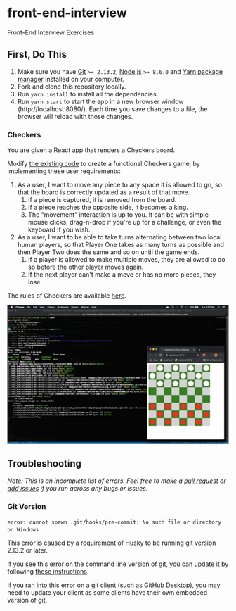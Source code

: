 # front-end-interview

Front-End Interview Exercises

## First, Do This

1. Make sure you have [Git](https://www.git-scm.com/) `>= 2.13.2`, [Node.js](https://nodejs.org/en/) `>= 8.6.0` and [Yarn package manager](https://yarnpkg.com/lang/en/) installed on your computer.
1. Fork and clone this repository locally.
1. Run `yarn install` to install all the dependencies.
1. Run `yarn start` to start the app in a new browser window (http://localhost:8080/). Each time you save changes to a file, the browser will reload with those changes.

### Checkers

You are given a React app that renders a Checkers board.

Modify [the existing code](https://github.com/Intelight/front-end-interview/blob/master/src/index.js#L105) to create a functional Checkers game, by implementing these user requirements:

1. As a user, I want to move any piece to any space it is allowed to go, so that the board is correctly updated as a result of that move.
   1. If a piece is captured, it is removed from the board.
   1. If a piece reaches the opposite side, it becomes a king.
   1. The "movement" interaction is up to you. It can be with simple mouse clicks, drag-n-drop if you're up for a challenge, or even the keyboard if you wish.
1. As a user, I want to be able to take turns alternating between two local human players, so that Player One takes as many turns as possible and then Player Two does the same and so on until the game ends.
   1. If a player is allowed to make multiple moves, they are allowed to do so before the other player moves again.
   1. If the next player can't make a move or has no more pieces, they lose.

The rules of Checkers are available [here](https://www.wikihow.com/Play-Checkers).

![Screenshot](https://raw.githubusercontent.com/Intelight/front-end-interview/master/screenshot.png)

## Troubleshooting

_Note: This is an incomplete list of errors. Feel free to make a [pull request](https://github.com/Intelight/front-end-interview/pulls) or [add issues](https://github.com/Intelight/front-end-interview/issues) if you run across any bugs or issues_.

### Git Version

`error: cannot spawn .git/hooks/pre-commit: No such file or directory on Windows`

This error is caused by a requirement of [Husky](https://github.com/typicode/husky) to be running git version 2.13.2 or later.

If you see this error on the command line version of git, you can update it by following [these instructions](https://confluence.atlassian.com/bitbucketserver/installing-and-upgrading-git-776640906.html).

If you ran into this error on a git client (such as GitHub Desktop), you may need to update your client as some clients have their own embedded version of git.
